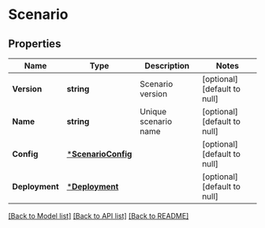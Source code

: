 # Scenario

## Properties
Name | Type | Description | Notes
------------ | ------------- | ------------- | -------------
**Version** | **string** | Scenario version | [optional] [default to null]
**Name** | **string** | Unique scenario name | [optional] [default to null]
**Config** | [***ScenarioConfig**](ScenarioConfig.md) |  | [optional] [default to null]
**Deployment** | [***Deployment**](Deployment.md) |  | [optional] [default to null]

[[Back to Model list]](../README.md#documentation-for-models) [[Back to API list]](../README.md#documentation-for-api-endpoints) [[Back to README]](../README.md)



